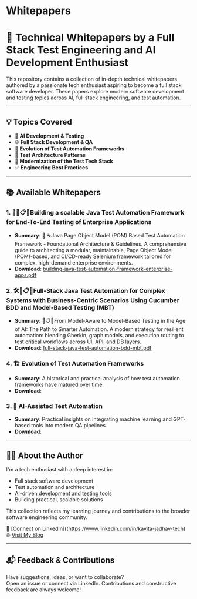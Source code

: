 # Whitepapers
# 📄 Technical Whitepapers by a Full Stack Test Engineering and AI Development Enthusiast

This repository contains a collection of in-depth technical whitepapers authored by a passionate tech enthusiast aspiring to become a full stack software developer. These papers explore modern software development and testing topics across AI, full stack engineering, and test automation.

---

## 💡 Topics Covered

- 🤖 **AI Development & Testing**
- 🌐 **Full Stack Development & QA**
- 🔁 **Evolution of Test Automation Frameworks**
- 🧱 **Test Architecture Patterns**
- 🧰 **Modernization of the Test Tech Stack**
- ✅ **Engineering Best Practices**

---

## 📚 Available Whitepapers

### 1. 🧠🧱📋🔄Building a scalable Java Test Automation Framework for End-To-End Testing of Enterprise Applications
- **Summary**: 🧱 ☕Java Page Object Model (POM) Based Test Automation Framework - Foundational Architecture & Guidelines. A comprehensive guide to architecting a modular, maintainable, Page Object Model (POM)-based, and CI/CD-ready Selenium framework tailored for complex, high-demand enterprise environments.
- **Download**: [building-java-test-automation-framework-enterprise-apps.pdf](https://github.com/your-username/whitepapers/blob/main/building-java-test-automation-framework-enterprise-apps.pdf)

### 2. 🛠️🧱📋🔄Full-Stack Java Test Automation for Complex Systems with Business-Centric Scenarios Using Cucumber BDD and Model-Based Testing (MBT)
- **Summary**:  🧱📋🔄From Model-Aware to Model-Based Testing in the Age of AI: The Path to Smarter Automation. A modern strategy for resilient automation: blending Gherkin, graph models, and execution routing to test critical workflows across UI, API, and DB layers.
- **Download**: [full-stack-java-test-automation-bdd-mbt.pdf](https://github.com/your-username/whitepapers/blob/main/full-stack-java-test-automation-bdd-mbt.pdf)

### 4. 🏗️ Evolution of Test Automation Frameworks
- **Summary**: A historical and practical analysis of how test automation frameworks have matured over time.
- **Download**: 

### 3. 🧠 AI-Assisted Test Automation
- **Summary**: Practical insights on integrating machine learning and GPT-based tools into modern QA pipelines.
- **Download**:




---

## 🧑‍💻 About the Author

I'm a tech enthusiast with a deep interest in:
- Full stack software development
- Test automation and architecture
- AI-driven development and testing tools
- Building practical, scalable solutions

This collection reflects my learning journey and contributions to the broader software engineering community.

🔗 [Connect on LinkedIn]((https://www.linkedin.com/in/kavita-jadhav-tech) 
🌐 [Visit My Blog](https://www.softwaretestautomation.org)

---

## 📬 Feedback & Contributions

Have suggestions, ideas, or want to collaborate?  
Open an issue or connect via LinkedIn. Contributions and constructive feedback are always welcome!

